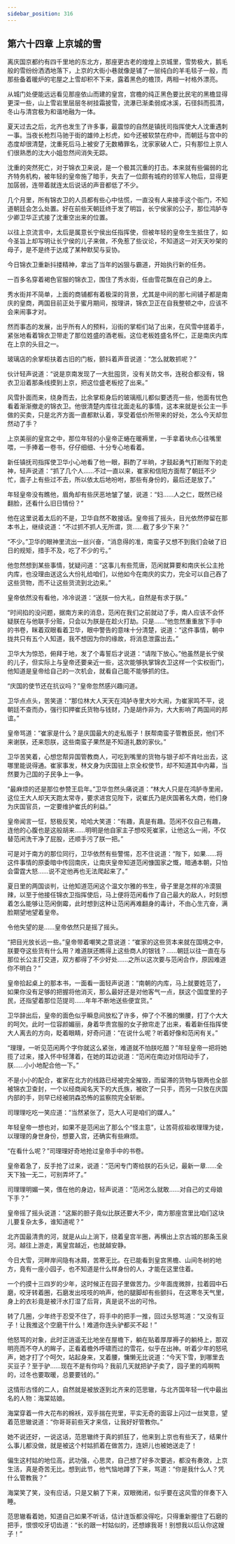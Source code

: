 ```yaml
---
sidebar_position: 316
---
```


## 第六十四章 **上京城的雪**

离庆国京都约有四千里地的东北方，那座更古老的煌煌上京城里，雪势极大，鹅毛般的雪纷纷洒洒地落下，上京的大街小巷就像是铺了一层纯白的羊毛毯子一般，而那些备着暖炉的宅屋之上雪却积不下来，露着黑色的檐顶，两相一衬格外漂亮。

从城门处便能远远看见那座依山而建的皇宫，宫檐的纯正黑色要比民宅的黑檐显得更深一些，山上雪岩里层层冬树挂霜披雪，流瀑已渐柔弱成冰溪，石径斜而孤清，冬山与清宫极为和谐地融为一体。

夏天过去之后，北齐也发生了许多事，最震惊的自然是镇抚司指挥使大人沈重遇刺一事。当夜长枪烈马驰于街的雄帅上杉虎，如今还被软禁在府中，而朝廷与宫中的态度却很清楚，沈重死后马上被安了无数樁罪名，沈家家破人亡，只有那位上京人们很熟悉的沈大小姐忽然间消失无踪。

沈重的突然死亡，对于锦衣卫来说，是一个极其沉重的打击。本来就有些偏弱的北齐特务机构，被年轻的皇帝施了暗手，失去了一位颇有城府的领军人物后，显得更加孱弱，连带着就连太后说话的声音都低了不少。

几个月里，所有锦衣卫的人员都有些心中怯慌，一直没有人来接手这个衙门，不知道朝廷会怎么处置。好在前些天朝廷终于发了明旨，长宁侯家的公子，那位鸿胪寺少卿卫华正式接了沈重空出来的位置。

以往上京流言中，太后是属意长宁侯出任指挥使，但被年轻的皇帝生生抵住了，如今圣旨上却写明让长宁侯的儿子来做，不免惹了些议论，不知道这一对天天吵架的母子，是不是终于达成了某种默契与妥协。

今日锦衣卫重新抖搂精神，拿出了当年的凶狠与霸道，开始执行新的任务。

一百多名穿着褐色官服的锦衣卫，围住了秀水街，任由雪花飘在自己的身上。

秀水街并不简单，上面的商铺都有着极深的背景，尤其是中间的那七间铺子都是南庆的皇商，两国目前正处于蜜月期间，按理讲，锦衣卫正在自我整顿之中，应该不会来闹事才对。

然而事态的发展，出乎所有人的预料，沿街的掌柜们站了出来，在风雪中搓着手，紧张地看着锦衣卫带走了那位姓盛的酒老板。这位老板姓盛名怀仁，正是南庆内库在上京的头目之一。

玻璃店的余掌柜扶着古旧的门板，颤抖着声音说道：“怎么就敢抓呢？”

伙计轻声说道：“说是京南发现了一大批囤货，没有关防文书，连税合都没有，锦衣卫沿着那条线摸到上京，把这位盛老板挖了出来。”

风雪扑面而来，绕身而去，比余掌柜身后的玻璃瓶儿都似要透亮一些，他面有忧色看着渐渐撤走的锦衣卫。他很清楚内库往北面走私的事情，这本来就是长公主一手做的买卖，只是北齐方面一直都默认着，享受着低价所带来的好处，怎么今天却忽然动了手？

上京美丽的皇宫之中，那位年轻的小皇帝正蜷在暖褥里，一手拿着块点心往嘴里喂，一手捧着一卷书，仔仔细细、十分专心地看着。

新任镇抚司指挥使卫华小心地看了他一眼，斟酌了半晌，才鼓起勇气打断陛下的走神，轻声说道：“抓了几个人……不过一直以来，崔家和信阳方面帮了朝廷不少忙，面子上有些过不去，所以依太后地吩咐，那些有身份的，最后还是放了。”

年轻皇帝没有瞧他，眉角却有些厌恶地皱了皱，说道：“妇……人之仁，既然已经翻脸，还看什么旧日情份？”

他在这里说着太后的不是，卫华自然不敢接话。皇帝摇了摇头，目光依然停留在那本书上，继续说道：“不过抓不抓人无所谓，货……截了多少下来？”

“不少。”卫华的眼神里流出一丝兴奋，“消息得的准，南蛮子又想不到我们会破了旧日的规矩，措手不及，吃了不少的亏。”

他忽然想到某些事情，犹疑问道：“这事儿有些荒唐，范闲就算要和南庆长公主抢内库，也没理由送这么大份礼给咱们，以他如今在南庆的实力，完全可以自己吞了这些货物，而不让这些货流到北边来。”

皇帝依然没有看他，冷冷说道：“送朕一份大礼，自然是有求于朕。”

“时间掐的没问题，据南方来的消息，范闲在我们之前就动了手，南人应该不会怀疑朕在与他联手分赃，只会以为朕是在趁火打劫。只是……”他忽然重重放下手中的书卷，眯着双眼看着卫华，眼中警告的意味十分清楚，说道：“这件事情，朝中拢共只有五个人知道，我不想因为你的缘故，将消息泄露出去。”

卫华大为惊恐，俯拜于地，发了个毒誓后才说道：“请陛下放心。”他虽然是长宁侯的儿子，但实际上与皇帝还要亲近一些，这次能够执掌锦衣卫这样一个实权衙门，他知道是皇帝给自己的一次机会，就看自己能不能够抓的住。

“庆国的使节还在抗议吗？”皇帝忽然感兴趣问道。

卫华点点头，苦笑道：“那位林大人天天在鸿胪寺里大吵大闹，为崔家鸣不平，说朝廷不查而办，强行扣押崔氏货物与钱财，乃是胡作非为，大大影响了两国间的邦谊。”

皇帝骂道：“崔家是什么？是庆国最大的走私贩子！朕帮南蛮子管教臣民，他们不来谢朕，还来怨朕，这些南蛮子果然是不知道礼数的家伙。”

卫华苦笑着，心想您帮异国管教商人，可吃到嘴里的货物与银子却不肯吐出去，这哪里能说得通。崔家事发，林文身为庆国驻上京全权使节，却不知道其中内幕，当然要为己国的子民争上一争。

“最麻烦的还是那位参赞王启年。”卫华忽然头痛说道：“林大人只是在鸿胪寺里闹，这位王大人却天天跑太常寺，要求进宫见陛下，说崔氏乃是庆国著名大商，他们身为庆国官员，一定要维护崔氏的利益。”

皇帝闻言一怔，怒极反笑，哈哈大笑道：“有趣，真是有趣。范闲不仅自己有趣，连他的心腹也是这般胡来……明明是他自家主子想咬死崔家，让他这么一闹，不仅替范闲洗干净了屁股，还顺手污了朕一把。”

可是对于南方的那位同行，卫华依然有些警惕，忍不住说道：“陛下，如果……将这件事情的原委暗中传回南庆，让南庆皇帝知道范闲慷国家之慨，暗通本朝，只怕会雷霆大怒……说不定他再也无法爬起来了。”

夏日里的两国谈判，让他知道范闲这个温文尔雅的书生，骨子里是怎样的冷漠狠辣，以至于他接任锦衣卫指挥使后，马上便将范闲看作了自己最大的敌人，时刻想着怎么能够让范闲倒霉，此时想到这种让范闲再难翻身的毒计，不由心生亢奋，满脸期望地望着皇帝。

令他失望的是……皇帝依然只是摇了摇头。

“把目光放长远一些。”皇帝带着嘲笑之意说道：“崔家的这些货本来就在国境之中，朕要夺这些货有什么用？难道朕还瞧得上这些商人的银钱？……朝廷以往一直在与那位长公主打交道，双方都得了不少好处……之所以这次要与范闲合作，原因难道你不明白？”

皇帝拾起桌上的那本书，一面看一面轻声说道：“南朝的内库，马上就要姓范了，如果你没有足够的把握将他消灭，那么最好还是对他客气一点，朕这个国度里的子民，还指望着那位范提司……年年不断地送些便宜货。”

卫华辞出后，皇帝的面色似乎瞬息间放松了许多，伸了个不雅的懒腰，打了个大大的呵欠。此时一位容颜媚丽，身着华贵宫服的女子掀帘走了出来，看着新任指挥使大人离去的方向，眨着眼睛，好奇问道：“在说什么呢？听着好像和范闲有关。”

“理理，一听见范闲两个字你就这么紧张，难道就不怕朕吃醋？”年轻皇帝一把将她揽了过来，搂入怀中轻薄着，在她的耳边说道：“范闲在南边对信阳动手了，朕……小小地配合他一下。”

不是小小的配合，崔家在北方的线路已经被完全摧毁，而留滞的货物与银两也全部被锦衣卫查封，一个以经商闻名天下的大氏族，被砍了一只手，而另一只放在庆国内部的手，则早已经被阴森恐怖的监察院完全斩断。

司理理吃吃一笑应道：“当然紧张了，范大人可是咱们的媒人。”

年轻皇帝一想也对，如果不是范闲出了那么个“怪主意”，让苦荷叔祖收理理为徒，以理理的身世身份，想要入宫，还确实有些麻烦。

“在看什么呢？”司理理好奇地抢过皇帝手中的书卷。

皇帝着急了，反手抢了过来，说道：“范闲专门寄给朕的石头记，最新一章……全天下独一无二，可别弄坏了。”

司理理明媚一笑，偎在他的身边，轻声说道：“范闲怎么就敢……对自己的丈母娘下手？”

皇帝摇了摇头说道：“这厮的胆子竟似比朕还要大不少，南方那座宫里比咱们这块儿要复杂太多，谁知道呢？”

北齐国最清贵的河，就是从山上淌下，绕着皇宫半圈，再横出上京古城的那条玉泉河。越往上游走，离皇宫越近，也就越安静。

今日大雪，河畔岸间隐有冰屑，苦寒无比。在已能看到皇宫黑檐、山间冬树的地方，竟有一座小园子，也不知道是什么样身份的人，才能在这里住着。

一个约摸十三四岁的少年，这时候正在园子里做苦力。少年面庞微胖，拉着园中石磨，咬牙转着圈，石磨发出吱吱的响声，他的腿脚却有些颤抖，在这寒冬天气里，身上的衣衫竟是被汗水打湿了后背，真是说不出的可怜。

转了几圈，少年终于忍受不住了，将手中的把手一推，回过头怒骂道：“又没有豆子！让我推这个空磨干什么！难道你连头驴都买不起！”

他怒骂的对象，此时正逍遥无比地坐在屋檐下，躺在贴着厚厚褥子的躺椅上，那双明亮而不夺人的眸子，正看着檐外呼啸而过的雪花，似乎在出神。听着少年的怒吼声，她才打了个呵欠，站起身来，叉着腰，慵懒无比说道：“今天下雪，到哪里去买豆子？至于驴……现在不是有你吗？我前几天就把驴子卖了，园子里的鸡啊鸭的，过冬也要取暖，总要要钱的。”

这情形古怪的二人，自然就是被放逐到北齐来的范思辙，与北齐国年轻一代中最出名的人物：海棠姑娘。

海棠穿着一件大花布的棉袄，双手揣在兜里，平实无奇的面容上闪过一丝笑意，望着范思辙说道：“你哥哥前些天才来信，让我好好管教你。”

她不说还好，一说这话，范思辙终于真的抓狂了，他来到上京也有些天了，结果什么事儿都没做，就是被这个村姑抓着在做苦力，连妍儿也被她送走了！

偏生这村姑的地位高，武功强，心思灵，自己想了好多次要逃，都没有奏效，上京生活，真是奇苦无比。想到此节，他气恼地蹲了下来，骂道：“你是我什么人？凭什么管教我？”

海棠笑了笑，没有应话，只是又躺了下来，双眼微闭，似乎要在这风雪的伴奏下入睡。

范思辙看着她，知道自己如果不听话，估计连饭都没得吃，只得重新握住了石磨的把手，恨恨咬牙切齿道：“长的跟一村姑似的，还想嫁我哥！别想我以后认你这嫂子！”

